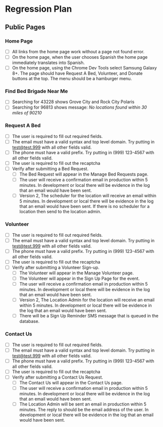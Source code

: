 # Regression Plan

## Public Pages

### Home Page
* [ ] All links from the home page work without a page not found error.
* [ ] On the home page, when the user chooses Spanish the home page immediately translates into Spanish.
* [ ] On the home page, using the Chrome Dev Tools select Samsung Galaxy 8+.  The page should have Request A Bed, Volunteer, and Donate buttons at the top.  The menu should be a hamburger menu.

### Find Bed Brigade Near Me
* [ ] Searching for 43228 shows Grove City and Rock City Polaris
* [ ] Searching for 96813 shows message:  *No locations found within 30 miles of 90210*

### Request A Bed
* [ ] The user is required to fill out required fields.
* [ ] The email must have a valid syntax and top level domain. Try putting in test@test.999 with all other fields valid.
* [ ] The phone must have a valid prefix. Try putting in (999) 123-4567 with all other fields valid.
* [ ] The user is required to fill out the recaptcha
* [ ] Verify after submitting a Bed Request.
    - [ ] The Bed Request will appear in the Manage Bed Requests page.
    - [ ] The user will receive a confirmation email in production within 5 minutes.  In development or local there will be evidence in the log that an email would have been sent.
    - [ ] Version 2, The scheduler for the location will receive an email within 5 minutes. In development or local there will be evidence in the log that an email would have been sent.  If there is no scheduler for a location then send to the location admin.

### Volunteer
* [ ] The user is required to fill out required fields.
* [ ] The email must have a valid syntax and top level domain. Try putting in test@test.999 with all other fields valid.
* [ ] The phone must have a valid prefix. Try putting in (999) 123-4567 with all other fields valid.
* [ ] The user is required to fill out the recaptcha
* [ ] Verify after submitting a Volunteer Sign-up.
    - [ ] The Volunteer will appear in the Manage Volunteer page.
    - [ ] The Volunteer will appear in the Sign Up Page for the event.
    - [ ] The user will receive a confirmation email in production within 5 minutes.  In development or local there will be evidence in the log that an email would have been sent.
    - [ ] Version 2, The Location Admin for the location will receive an email within 5 minutes. In development or local there will be evidence in the log that an email would have been sent.    
    - [ ] There will be a Sign Up Reminder SMS message that is queued in the database. 

### Contact Us
* [ ] The user is required to fill out required fields.
* [ ] The email must have a valid syntax and top level domain. Try putting in test@test.999 with all other fields valid.
* [ ] The phone must have a valid prefix. Try putting in (999) 123-4567 with all other fields valid.
* [ ] The user is required to fill out the recaptcha
* [ ] Verify after submitting a Contact Us Request.
    - [ ] The Contact Us will appear in the Contact Us page.
    - [ ] The user will receive a confirmation email in production within 5 minutes.  In development or local there will be evidence in the log that an email would have been sent.
    - [ ] The Location Admin will be sent an email in production within 5 minutes.  The reply to should be the email address of the user. In development or local there will be evidence in the log that an email would have been sent.   
